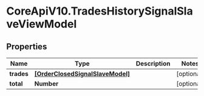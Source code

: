 # CoreApiV10.TradesHistorySignalSlaveViewModel

## Properties
Name | Type | Description | Notes
------------ | ------------- | ------------- | -------------
**trades** | [**[OrderClosedSignalSlaveModel]**](OrderClosedSignalSlaveModel.md) |  | [optional] 
**total** | **Number** |  | [optional] 


